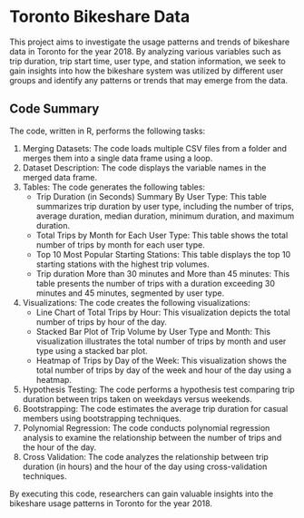 # Toronto Bikeshare Data

This project aims to investigate the usage patterns and trends of bikeshare data in Toronto for the year 2018. By analyzing various variables such as trip duration, trip start time, user type, and station information, we seek to gain insights into how the bikeshare system was utilized by different user groups and identify any patterns or trends that may emerge from the data.

## Code Summary

The code, written in R, performs the following tasks:

1. Merging Datasets: The code loads multiple CSV files from a folder and merges them into a single data frame using a loop.
2. Dataset Description: The code displays the variable names in the merged data frame.
3. Tables: The code generates the following tables:
   - Trip Duration (in Seconds) Summary By User Type: This table summarizes trip duration by user type, including the number of trips, average duration, median duration, minimum duration, and maximum duration.
   - Total Trips by Month for Each User Type: This table shows the total number of trips by month for each user type.
   - Top 10 Most Popular Starting Stations: This table displays the top 10 starting stations with the highest trip volumes.
   - Trip duration More than 30 minutes and More than 45 minutes: This table presents the number of trips with a duration exceeding 30 minutes and 45 minutes, segmented by user type.
4. Visualizations: The code creates the following visualizations:
   - Line Chart of Total Trips by Hour: This visualization depicts the total number of trips by hour of the day.
   - Stacked Bar Plot of Trip Volume by User Type and Month: This visualization illustrates the total number of trips by month and user type using a stacked bar plot.
   - Heatmap of Trips by Day of the Week: This visualization shows the total number of trips by day of the week and hour of the day using a heatmap.
5. Hypothesis Testing: The code performs a hypothesis test comparing trip duration between trips taken on weekdays versus weekends.
6. Bootstrapping: The code estimates the average trip duration for casual members using bootstrapping techniques.
7. Polynomial Regression: The code conducts polynomial regression analysis to examine the relationship between the number of trips and the hour of the day.
8. Cross Validation: The code analyzes the relationship between trip duration (in hours) and the hour of the day using cross-validation techniques.

By executing this code, researchers can gain valuable insights into the bikeshare usage patterns in Toronto for the year 2018.
